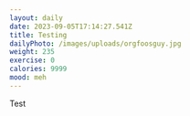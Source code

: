 ```yaml
---
layout: daily
date: 2023-09-05T17:14:27.541Z
title: Testing
dailyPhoto: /images/uploads/orgfoosguy.jpg
weight: 235
exercise: 0
calories: 9999
mood: meh
---
```

T﻿est